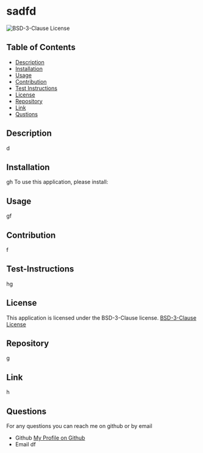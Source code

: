 # sadfd
  ![BSD-3-Clause License](https://img.shields.io/badge/license-BSD-3-Clause-blue)


## Table of Contents
- [Description](#description)
- [Installation](#installation)
- [Usage](#usage)
- [Contribution](#contribution)
- [Test Instructions](#test-instructions)
- [License](#license)
- [Repository](#Repository)
- [Link](#Link)
- [Qustions](#Questions)

## Description
d

## Installation
gh
To use this application, please install: 

## Usage
gf

## Contribution
f

## Test-Instructions
hg

## License
This application is licensed under the BSD-3-Clause license.
     [BSD-3-Clause License](https://opensource.org/licenses/BSD-3-Clause)

    

## Repository
g

## Link 
h

## Questions
For any questions you can reach me on github or by email
- Github [My Profile on Github](https://github.com/df)
- Email df
